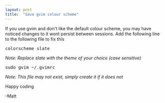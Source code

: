 ```yaml
---
layout: post
title:  "Save gvim colour scheme"
---
```


If you use gvim and don't like the default colour scheme, you may have noticed changes to it wont persist between sessions. Add the following line to the following file to fix this

<pre>
colorscheme slate
</pre>

<i>Note: Replace slate with the theme of your choice (case sensitive)</i>

<pre>
sudo gvim ~/.gvimrc
</pre>

<i>Note: This file may not exist, simply create it if it does not</i>

Happy coding

-Matt